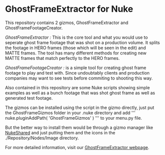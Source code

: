 # GhostFrameExtractor for Nuke

This repository contains 2 gizmos, GhostFrameExtractor and GhostFrameFootageCreator. 

*GhostFrameExtractor :* This is the core tool and what you would use to seperate ghost frame footage that was shot on a production volume. It splits the footage in HERO frames (those which will be seen in the edit) and MATTE frames. The tool has many different methods for creating new MATTE frames that match perfectly to the HERO frames. 

*GhostFrameFootageCreator :* is a simple tool for creating ghost frame footage to play and test with. Since undoubtably clients and production companies may want to see tests before commiting to shooting this way. 

Also contained in this repository are some Nuke scripts showing simple examples as well as a bunch footage that was shot ghost frame as well as generated test footage. 

The gizmos can be installed using the script in the gizmo directly, just put the GhostFrameGizmos folder in your .nuke directory and add 
'''
nuke.pluginAddPath( 'GhostFrameGizmos' )
'''
to your menu.py file. 


But the better way to install them would be through a gizmo manager like [NukeShared](https://maxvanleeuwen.com/project/nukeshared/) and just putting them and the icons in the ./Repository/Nodes/Image directory.

For more detailed information, visit our [GhostFrameExtractor webpage](https://www.itaki.com/ghostframeextractor-for-nuke/).
